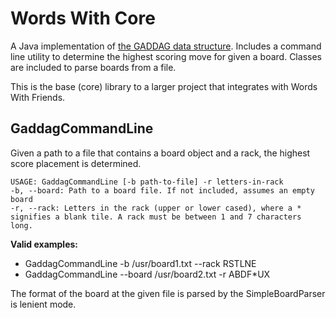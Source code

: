 # Words With Core

A Java implementation of [the GADDAG data structure](GADDAG.pdf?raw=true). Includes a command line utility to determine the highest scoring move for given a board. Classes are included to parse boards from a file.

This is the base (core) library to a larger project that integrates with Words With Friends.

## GaddagCommandLine

Given a path to a file that contains a board object and a rack, the highest score placement is determined.

```
USAGE: GaddagCommandLine [-b path-to-file] -r letters-in-rack
-b, --board: Path to a board file. If not included, assumes an empty board
-r, --rack: Letters in the rack (upper or lower cased), where a * signifies a blank tile. A rack must be between 1 and 7 characters long.
```

**Valid examples:**

* GaddagCommandLine -b /usr/board1.txt --rack RSTLNE
* GaddagCommandLine --board /usr/board2.txt -r ABDF*UX

The format of the board at the given file is parsed by the SimpleBoardParser is lenient mode.
